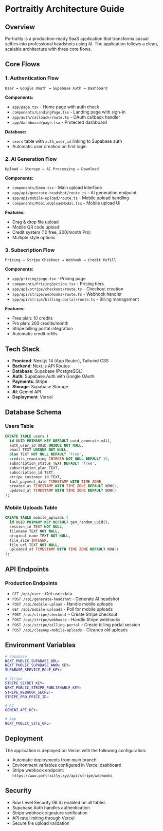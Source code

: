 # Portraitly Architecture Guide

## Overview

Portraitly is a production-ready SaaS application that transforms casual selfies into professional headshots using AI. The application follows a clean, scalable architecture with three core flows.

## Core Flows

### 1. Authentication Flow
```
User → Google OAuth → Supabase Auth → Dashboard
```

**Components:**
- `app/page.tsx` - Home page with auth check
- `components/LandingPage.tsx` - Landing page with sign-in
- `app/auth/callback/route.ts` - OAuth callback handler
- `app/dashboard/page.tsx` - Protected dashboard

**Database:**
- `users` table with `auth_user_id` linking to Supabase auth
- Automatic user creation on first login

### 2. AI Generation Flow
```
Upload → Storage → AI Processing → Download
```

**Components:**
- `components/Demo.tsx` - Main upload interface
- `app/api/generate-headshot/route.ts` - AI generation endpoint
- `app/api/mobile-upload/route.ts` - Mobile upload handling
- `components/MobileUploadModal.tsx` - Mobile upload UI

**Features:**
- Drag & drop file upload
- Mobile QR code upload
- Credit system (10 free, 200/month Pro)
- Multiple style options

### 3. Subscription Flow
```
Pricing → Stripe Checkout → Webhook → Credit Refill
```

**Components:**
- `app/pricing/page.tsx` - Pricing page
- `components/PricingSection.tsx` - Pricing tiers
- `app/api/stripe/checkout/route.ts` - Checkout creation
- `app/api/stripe/webhooks/route.ts` - Webhook handler
- `app/api/stripe/billing-portal/route.ts` - Billing management

**Features:**
- Free plan: 10 credits
- Pro plan: 200 credits/month
- Stripe billing portal integration
- Automatic credit refills

## Tech Stack

- **Frontend**: Next.js 14 (App Router), Tailwind CSS
- **Backend**: Next.js API Routes
- **Database**: Supabase (PostgreSQL)
- **Auth**: Supabase Auth with Google OAuth
- **Payments**: Stripe
- **Storage**: Supabase Storage
- **AI**: Gemini API
- **Deployment**: Vercel

## Database Schema

### Users Table
```sql
CREATE TABLE users (
  id UUID PRIMARY KEY DEFAULT uuid_generate_v4(),
  auth_user_id UUID UNIQUE NOT NULL,
  email TEXT UNIQUE NOT NULL,
  plan TEXT NOT NULL DEFAULT 'free',
  credits_remaining INTEGER NOT NULL DEFAULT 10,
  subscription_status TEXT DEFAULT 'free',
  subscription_plan TEXT,
  subscription_id TEXT,
  stripe_customer_id TEXT,
  last_payment_date TIMESTAMP WITH TIME ZONE,
  created_at TIMESTAMP WITH TIME ZONE DEFAULT NOW(),
  updated_at TIMESTAMP WITH TIME ZONE DEFAULT NOW()
);
```

### Mobile Uploads Table
```sql
CREATE TABLE mobile_uploads (
  id UUID PRIMARY KEY DEFAULT gen_random_uuid(),
  session_id TEXT NOT NULL,
  filename TEXT NOT NULL,
  original_name TEXT NOT NULL,
  file_size INTEGER,
  file_url TEXT NOT NULL,
  uploaded_at TIMESTAMP WITH TIME ZONE DEFAULT NOW()
);
```

## API Endpoints

### Production Endpoints
- `GET /api/user` - Get user data
- `POST /api/generate-headshot` - Generate AI headshot
- `POST /api/mobile-upload` - Handle mobile uploads
- `GET /api/mobile-uploads` - Poll for mobile uploads
- `POST /api/stripe/checkout` - Create Stripe checkout
- `POST /api/stripe/webhooks` - Handle Stripe webhooks
- `POST /api/stripe/billing-portal` - Create billing portal session
- `POST /api/cleanup-mobile-uploads` - Cleanup old uploads

## Environment Variables

```bash
# Supabase
NEXT_PUBLIC_SUPABASE_URL=
NEXT_PUBLIC_SUPABASE_ANON_KEY=
SUPABASE_SERVICE_ROLE_KEY=

# Stripe
STRIPE_SECRET_KEY=
NEXT_PUBLIC_STRIPE_PUBLISHABLE_KEY=
STRIPE_WEBHOOK_SECRET=
STRIPE_PRO_PRICE_ID=

# AI
GEMINI_API_KEY=

# App
NEXT_PUBLIC_SITE_URL=
```

## Deployment

The application is deployed on Vercel with the following configuration:
- Automatic deployments from main branch
- Environment variables configured in Vercel dashboard
- Stripe webhook endpoint: `https://www.portraitly.xyz/api/stripe/webhooks`

## Security

- Row Level Security (RLS) enabled on all tables
- Supabase Auth handles authentication
- Stripe webhook signature verification
- API rate limiting through Vercel
- Secure file upload validation
